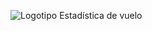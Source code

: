 
![Logotipo Estadística de vuelo](https://github.com/user-attachments/assets/eab70eb2-2f64-4035-90cb-5b423892425d)
